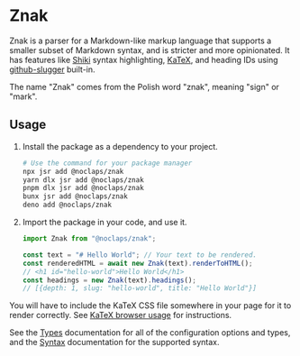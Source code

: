 # Znak

Znak is a parser for a Markdown-like markup language that supports a smaller subset of Markdown syntax, and is stricter and more opinionated. It has features like [Shiki](https://shiki.style) syntax highlighting, [KaTeX](https://katex.org), and heading IDs using [github-slugger](https://github.com/Flet/github-slugger) built-in.

The name "Znak" comes from the Polish word "znak", meaning "sign" or "mark".

## Usage

1. Install the package as a dependency to your project.

   ```sh
   # Use the command for your package manager
   npx jsr add @noclaps/znak
   yarn dlx jsr add @noclaps/znak
   pnpm dlx jsr add @noclaps/znak
   bunx jsr add @noclaps/znak
   deno add @noclaps/znak
   ```

2. Import the package in your code, and use it.

   ```ts
   import Znak from "@noclaps/znak";

   const text = "# Hello World"; // Your text to be rendered.
   const renderedHTML = await new Znak(text).renderToHTML();
   // <h1 id="hello-world">Hello World</h1>
   const headings = new Znak(text).headings();
   // [{depth: 1, slug: "hello-world", title: "Hello World"}]
   ```

You will have to include the KaTeX CSS file somewhere in your page for it to render correctly. See [KaTeX browser usage](https://katex.org/docs/browser) for instructions.

See the [Types](/znak/types) documentation for all of the configuration options and types, and the [Syntax](/znak/syntax) documentation for the supported syntax.
